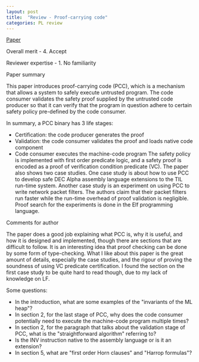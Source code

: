 ```yaml
---
layout: post
title:  "Review - Proof-carrying code"
categories: PL review
---
```


[Paper](https://doi.org/10.1145/263699.263712)

Overall merit - 4. Accept

Reviewer expertise - 1. No familiarity

Paper summary

This paper introduces proof-carrying code (PCC), which is a mechanism that allows a system to safely execute untrusted program. The code consumer validates the safety proof supplied by the untrusted code producer so that it can verify that the program in question adhere to certain safety policy pre-defined by the code consumer.

In summary, a PCC binary has 3 life stages:

* Certification: the code producer generates the proof
* Validation: the code consumer validates the proof and loads native code component
* Code consumer executes the machine-code program
The safety policy is implemented with first order predicate logic, and a safety proof is encoded as a proof of verification condition predicate (VC). The paper also shows two case studies. One case study is about how to use PCC to develop safe DEC Alpha assembly language extensions to the TIL run-time system. Another case study is an experiment on using PCC to write network packet filters. The authors claim that their packet filters run faster while the run-time overhead of proof validation is negligible. Proof search for the experiments is done in the Elf programming language.

Comments for author

The paper does a good job explaining what PCC is, why it is useful, and how it is designed and implemented, though there are sections that are difficult to follow. It is an interesting idea that proof checking can be done by some form of type-checking. What I like about this paper is the great amount of details, especially the case studies, and the rigour of proving the soundness of using VC predicate certification. I found the section on the first case study to be quite hard to read though, due to my lack of knowledge on LF.

Some questions:
* In the introduction, what are some examples of the "invariants of the ML heap"?
* In section 2, for the last stage of PCC, why does the code consumer potentially need to execute the machine-code program multiple times?
* In section 2, for the paragraph that talks about the validation stage of PCC, what is the "straightforward algorithm" referring to?
* Is the INV instruction native to the assembly language or is it an extension?
* In section 5, what are "first order Horn clauses" and "Harrop formulas"?

